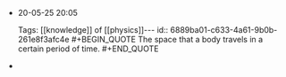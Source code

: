 - 20-05-25 20:05
  
  Tags: [[knowledge]] of [[physics]]---
id:: 6889ba01-c633-4a61-9b0b-261e8f3afc4e
#+BEGIN_QUOTE
The space that a body travels in a certain period of time.
#+END_QUOTE

-